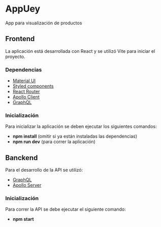 # AppUey
App para visualización de productos
## Frontend
La aplicación está desarrollada con React y se utilizó Vite para iniciar el proyecto.
### Dependencias
* [Material UI](https://mui.com/)
* [Styled components](https://styled-components.com/)
* [React Router](https://reactrouter.com/en/main)
* [Apollo Client](https://www.apollographql.com/docs/react/)
* [GraphQL](https://graphql.org/)
### Inicialización
Para inicializar la aplicación se deben ejecutar los siguientes comandos:
* **npm install** (omitir si ya están instaladas las dependencias)
* **npm run dev** (para correr la aplicación)
## Banckend
Para el desarrollo de la API se utilizó:
* [GraphQL](https://graphql.org/)
* [Apollo Server](https://www.apollographql.com/docs/apollo-server/)
### Inicialización
Para correr la API se debe ejecutar el siguiente comando:
* **npm start**
